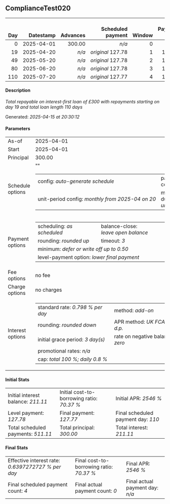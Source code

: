 <h2>ComplianceTest020</h2>
<table>
    <thead style="vertical-align: bottom;">
        <th style="text-align: right;">Day</th>
        <th style="text-align: right;">Datestamp</th>
        <th style="text-align: right;">Advances</th>
        <th style="text-align: right;">Scheduled payment</th>
        <th style="text-align: right;">Window</th>
        <th style="text-align: right;">Payment due</th>
        <th style="text-align: right;">Actual payments</th>
        <th style="text-align: right;">Generated payment</th>
        <th style="text-align: right;">Net effect</th>
        <th style="text-align: right;">Payment status</th>
        <th style="text-align: right;">Balance status</th>
        <th style="text-align: right;">Simple interest</th>
        <th style="text-align: right;">New interest</th>
        <th style="text-align: right;">New charges</th>
        <th style="text-align: right;">Principal portion</th>
        <th style="text-align: right;">Fee portion</th>
        <th style="text-align: right;">Interest portion</th>
        <th style="text-align: right;">Charges portion</th>
        <th style="text-align: right;">Fee refund</th>
        <th style="text-align: right;">Principal balance</th>
        <th style="text-align: right;">Fee balance</th>
        <th style="text-align: right;">Interest balance</th>
        <th style="text-align: right;">Charges balance</th>
        <th style="text-align: right;">Settlement figure</th>
        <th style="text-align: right;">Fee refund if&nbsp;settled</th>
    </thead>
    <tr style="text-align: right;">
        <td class="ci00">0</td>
        <td class="ci01" style="white-space: nowrap;">2025-04-01</td>
        <td class="ci02">300.00</td>
        <td class="ci03" style="white-space: nowrap;"><i>n/a<i></td>
        <td class="ci04">0</td>
        <td class="ci05">0.00</td>
        <td class="ci06"><i>n/a</i></td>
        <td class="ci07"><i>n/a</i></td>
        <td class="ci08">0.00</td>
        <td class="ci09"><i>information&nbsp;only</i></td>
        <td class="ci10">open</td>
        <td class="ci13">0.0000</td>
        <td class="ci14">0.0000</td>
        <td class="ci15"><i>n/a</i></td>
        <td class="ci16">0.00</td>
        <td class="ci17">0.00</td>
        <td class="ci18">0.00</td>
        <td class="ci19">0.00</td>
        <td class="ci20">0.00</td>
        <td class="ci21">300.00</td>
        <td class="ci22">0.00</td>
        <td class="ci23">211.1100</td>
        <td class="ci24">0.00</td>
        <td class="ci25">300.00</td>
        <td class="ci26">0.00</td>
    </tr>
    <tr style="text-align: right;">
        <td class="ci00">19</td>
        <td class="ci01" style="white-space: nowrap;">2025-04-20</td>
        <td class="ci02"><i>n/a</i></td>
        <td class="ci03" style="white-space: nowrap;"><i>original</i> 127.78</td>
        <td class="ci04">1</td>
        <td class="ci05">127.78</td>
        <td class="ci06"><i>n/a</i></td>
        <td class="ci07"><i>n/a</i></td>
        <td class="ci08">127.78</td>
        <td class="ci09"><i>not&nbsp;yet&nbsp;due</i></td>
        <td class="ci10">open</td>
        <td class="ci13">45.4860</td>
        <td class="ci14">0.0000</td>
        <td class="ci15"><i>n/a</i></td>
        <td class="ci16">0.00</td>
        <td class="ci17">0.00</td>
        <td class="ci18">127.78</td>
        <td class="ci19">0.00</td>
        <td class="ci20">0.00</td>
        <td class="ci21">300.00</td>
        <td class="ci22">0.00</td>
        <td class="ci23">83.3300</td>
        <td class="ci24">0.00</td>
        <td class="ci25">345.48</td>
        <td class="ci26">0.00</td>
    </tr>
    <tr style="text-align: right;">
        <td class="ci00">49</td>
        <td class="ci01" style="white-space: nowrap;">2025-05-20</td>
        <td class="ci02"><i>n/a</i></td>
        <td class="ci03" style="white-space: nowrap;"><i>original</i> 127.78</td>
        <td class="ci04">2</td>
        <td class="ci05">127.78</td>
        <td class="ci06"><i>n/a</i></td>
        <td class="ci07"><i>n/a</i></td>
        <td class="ci08">127.78</td>
        <td class="ci09"><i>not&nbsp;yet&nbsp;due</i></td>
        <td class="ci10">open</td>
        <td class="ci13">71.8200</td>
        <td class="ci14">0.0000</td>
        <td class="ci15"><i>n/a</i></td>
        <td class="ci16">44.45</td>
        <td class="ci17">0.00</td>
        <td class="ci18">83.33</td>
        <td class="ci19">0.00</td>
        <td class="ci20">0.00</td>
        <td class="ci21">255.55</td>
        <td class="ci22">0.00</td>
        <td class="ci23">0.0000</td>
        <td class="ci24">0.00</td>
        <td class="ci25">417.30</td>
        <td class="ci26">0.00</td>
    </tr>
    <tr style="text-align: right;">
        <td class="ci00">80</td>
        <td class="ci01" style="white-space: nowrap;">2025-06-20</td>
        <td class="ci02"><i>n/a</i></td>
        <td class="ci03" style="white-space: nowrap;"><i>original</i> 127.78</td>
        <td class="ci04">3</td>
        <td class="ci05">127.78</td>
        <td class="ci06"><i>n/a</i></td>
        <td class="ci07"><i>n/a</i></td>
        <td class="ci08">127.78</td>
        <td class="ci09"><i>not&nbsp;yet&nbsp;due</i></td>
        <td class="ci10">open</td>
        <td class="ci13">63.2180</td>
        <td class="ci14">0.0000</td>
        <td class="ci15"><i>n/a</i></td>
        <td class="ci16">127.78</td>
        <td class="ci17">0.00</td>
        <td class="ci18">0.00</td>
        <td class="ci19">0.00</td>
        <td class="ci20">0.00</td>
        <td class="ci21">127.77</td>
        <td class="ci22">0.00</td>
        <td class="ci23">0.0000</td>
        <td class="ci24">0.00</td>
        <td class="ci25">480.52</td>
        <td class="ci26">0.00</td>
    </tr>
    <tr style="text-align: right;">
        <td class="ci00">110</td>
        <td class="ci01" style="white-space: nowrap;">2025-07-20</td>
        <td class="ci02"><i>n/a</i></td>
        <td class="ci03" style="white-space: nowrap;"><i>original</i> 127.77</td>
        <td class="ci04">4</td>
        <td class="ci05">127.77</td>
        <td class="ci06"><i>n/a</i></td>
        <td class="ci07"><i>n/a</i></td>
        <td class="ci08">127.77</td>
        <td class="ci09"><i>not&nbsp;yet&nbsp;due</i></td>
        <td class="ci10">closed</td>
        <td class="ci13">30.5881</td>
        <td class="ci14">0.0000</td>
        <td class="ci15"><i>n/a</i></td>
        <td class="ci16">127.77</td>
        <td class="ci17">0.00</td>
        <td class="ci18">0.00</td>
        <td class="ci19">0.00</td>
        <td class="ci20">0.00</td>
        <td class="ci21">0.00</td>
        <td class="ci22">0.00</td>
        <td class="ci23">0.0000</td>
        <td class="ci24">0.00</td>
        <td class="ci25">511.11</td>
        <td class="ci26">0.00</td>
    </tr>
</table>
<p><h4>Description</h4><i>Total repayable on interest-first loan of £300 with repayments starting on day 19 and total loan length 110 days</i></p><p>Generated: <i>2025-04-15 at 20:30:12</i></p><h4>Parameters</h4>
<table>
    <tr>
        <td>As-of</td>
        <td>2025-04-01</td>
    </tr>
    <tr>
        <td>Start</td>
        <td>2025-04-01</td>
    </tr>
    <tr>
        <td>Principal</td>
        <td>300.00</td>
    </tr>
    <tr>
        <td>Schedule options</td>
        <td>
            <table>
                <tr>
                    <td>config: <i>auto-generate schedule</i></td>
                    <td>payment count: <i>4</i></td>
                </tr>
                <tr>
                    <td style="white-space: nowrap;">unit-period config: <i>monthly from 2025-04 on 20</i></td>""
                    <td>max duration: <i>unlimited</i></td>
                </tr>
            </table>
        </td>
    </tr>
    <tr>
        <td>Payment options</td>
        <td>
            <table>
                <tr>
                    <td>scheduling: <i>as scheduled</i></td>
                    <td>balance-close: <i>leave&nbsp;open&nbsp;balance</i></td>
                </tr>
                <tr>
                    <td>rounding: <i>rounded up</i></td>
                    <td>timeout: <i>3</i></td>
                </tr>
                <tr>
                    <td colspan='2'>minimum: <i>defer&nbsp;or&nbsp;write&nbsp;off&nbsp;up&nbsp;to&nbsp;0.50</i></td>
                </tr>
                <tr>
                    <td colspan='2'>level-payment option: <i>lower&nbsp;final&nbsp;payment</i></td>
                </tr>
            </table>
        </td>
    </tr>
    <tr>
        <td>Fee options</td>
        <td>no fee
        </td>
    </tr>
    <tr>
        <td>Charge options</td>
        <td>no charges
        </td>
    </tr>
    <tr>
        <td>Interest options</td>
        <td>
            <table>
                <tr>
                    <td>standard rate: <i>0.798 % per day</i></td>
                    <td>method: <i>add-on</i></td>
                </tr>
                <tr>
                    <td>rounding: <i>rounded down</i></td>
                    <td>APR method: <i>UK FCA to 1 d.p.</i></td>
                </tr>
                <tr>
                    <td>initial grace period: <i>3 day(s)</i></td>
                    <td>rate on negative balance: <i>zero</i></td>
                </tr>
                <tr>
                    <td colspan="2">promotional rates: <i><i>n/a</i></i></td>
                </tr>
                <tr>
                    <td colspan="2">cap: <i>total 100 %; daily 0.8 %</td>
                </tr>
            </table>
        </td>
    </tr>
</table><h4>Initial Stats</h4>
<table>
    <tr>
        <td>Initial interest balance: <i>211.11</i></td>
        <td>Initial cost-to-borrowing ratio: <i>70.37 %</i></td>
        <td>Initial APR: <i>2546 %</i></td>
    </tr>
    <tr>
        <td>Level payment: <i>127.78</i></td>
        <td>Final payment: <i>127.77</i></td>
        <td>Final scheduled payment day: <i>110</i></td>
    </tr>
    <tr>
        <td>Total scheduled payments: <i>511.11</i></td>
        <td>Total principal: <i>300.00</i></td>
        <td>Total interest: <i>211.11</i></td>
    </tr>
</table>
<h4>Final Stats</h4>
<table>
    <tr>
        <td>Effective interest rate: <i>0.6397272727 % per day</i></td>
        <td>Final cost-to-borrowing ratio: <i>70.37 %</i></td>
        <td>Final APR: <i>2546 %</i></td>
    </tr>
    <tr>
        <td>Final scheduled payment count: <i>4</i></td>
        <td>Final actual payment count: <i>0</i></td>
        <td>Final actual payment day: <i>n/a</i></td>
    </tr>
</table>
